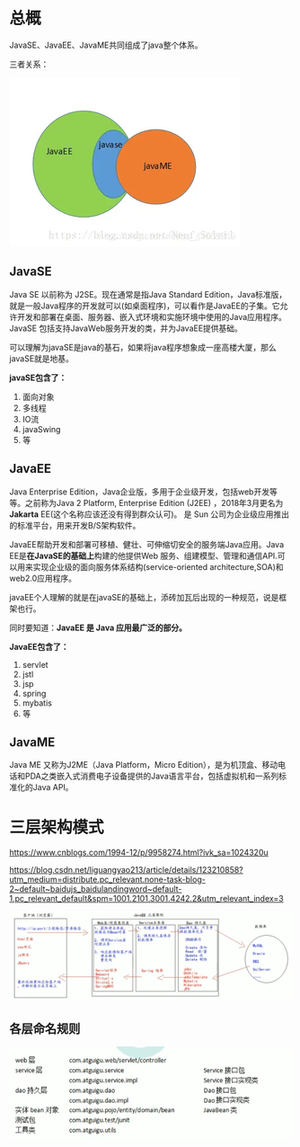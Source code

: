 # 总概

JavaSE、JavaEE、JavaME共同组成了java整个体系。

三者关系：

![20200114171423813](.\images\java\20200114171423813.png)

## JavaSE

Java SE 以前称为 J2SE。现在通常是指Java Standard Edition，Java标准版，就是一般Java程序的开发就可以(如桌面程序)，可以看作是JavaEE的子集。它允许开发和部署在桌面、服务器、嵌入式环境和实施环境中使用的Java应用程序。JavaSE 包括支持JavaＷeb服务开发的类，并为JavaEE提供基础。

可以理解为javaSE是java的基石，如果将java程序想象成一座高楼大厦，那么javaSE就是地基。

**javaSE包含了：**

1. 面向对象
2. 多线程
3. IO流
4. javaSwing
5. 等



## JavaEE

Java Enterprise Edition，Java企业版，多用于企业级开发，包括web开发等等。之前称为Java 2 Platform, Enterprise Edition (J2EE) ，2018年3月更名为 **Jakarta**
EE(这个名称应该还没有得到群众认可)。  是 Sun 公司为企业级应用推出的标准平台，用来开发B/S架构软件。

JavaEE帮助开发和部署可移植、健壮、可伸缩切安全的服务端Java应用。Java EE是**在JavaSE的基础上**构建的他提供Web 服务、组建模型、管理和通信API.可以用来实现企业级的面向服务体系结构(service-oriented architecture,SOA)和web2.0应用程序。

javaEE个人理解的就是在javaSE的基础上，添砖加瓦后出现的一种规范，说是框架也行。

同时要知道：**JavaEE 是 Java 应用最广泛的部分。**

**JavaEE包含了：**

1. servlet
2. jstl
3. jsp
4. spring
5. mybatis
6. 等



## JavaME

Java ME 又称为J2ME（Java Platform，Micro Edition），是为机顶盒、移动电话和PDA之类嵌入式消费电子设备提供的Java语言平台，包括虚拟机和一系列标准化的Java API。



# 三层架构模式

https://www.cnblogs.com/1994-12/p/9958274.html?ivk_sa=1024320u

https://blog.csdn.net/liguangyao213/article/details/123210858?utm_medium=distribute.pc_relevant.none-task-blog-2~default~baidujs_baidulandingword~default-1.pc_relevant_default&spm=1001.2101.3001.4242.2&utm_relevant_index=3

![JavaEE的三层架构](.\images\java\JavaEE的三层架构.png)



## 各层命名规则

![360截图17001013355343](.\images\java\360截图17001013355343.png)